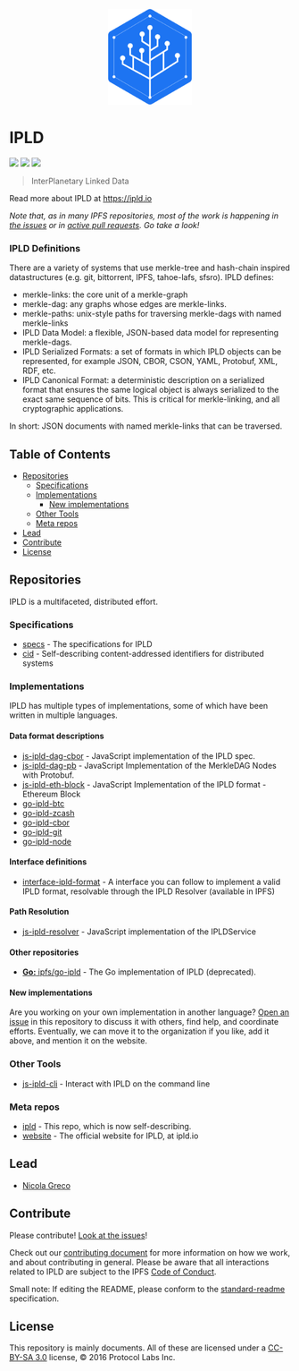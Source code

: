 <p align="center">
  <a href="https://ipld.io"><img src="./logo/ipld-logo.png"  width="150px"/></a>
</p>

# IPLD

[![](https://img.shields.io/badge/made%20by-Protocol%20Labs-blue.svg?style=flat-square)](http://ipn.io)
[![](https://img.shields.io/badge/project-ipld-blue.svg?style=flat-square)](http://github.com/ipld/ipld)
[![](https://img.shields.io/badge/freenode-%23ipfs-blue.svg?style=flat-square)](http://webchat.freenode.net/?channels=%23ipfs)

> InterPlanetary Linked Data

Read more about IPLD at https://ipld.io

_Note that, as in many IPFS repositories, most of the work is happening in [the issues](https://github.com/ipld/ipld/issues/) or in [active pull requests](https://github.com/ipld/ipld/pulls/). Go take a look!_

### IPLD Definitions

There are a variety of systems that use merkle-tree and hash-chain inspired datastructures (e.g. git, bittorrent, IPFS, tahoe-lafs, sfsro). IPLD defines:

- merkle-links: the core unit of a merkle-graph
- merkle-dag: any graphs whose edges are merkle-links.
- merkle-paths: unix-style paths for traversing merkle-dags with named merkle-links
- IPLD Data Model: a flexible, JSON-based data model for representing merkle-dags.
- IPLD Serialized Formats: a set of formats in which IPLD objects can be represented, for example JSON, CBOR, CSON, YAML, Protobuf, XML, RDF, etc.
- IPLD Canonical Format: a deterministic description on a serialized format that ensures the same logical object is always serialized to the exact same sequence of bits. This is critical for merkle-linking, and all cryptographic applications.

In short: JSON documents with named merkle-links that can be traversed.

## Table of Contents

- [Repositories](#repositories)
  - [Specifications](#specifications)
  - [Implementations](#implementations)
    - [New implementations](#new-implementations)
  - [Other Tools](#other-tools)
  - [Meta repos](#meta-repos)
- [Lead](#lead)
- [Contribute](#contribute)
- [License](#license)

## Repositories

IPLD is a multifaceted, distributed effort.

### Specifications

- [specs](https://github.com/ipld/specs) - The specifications for IPLD
- [cid](https://github.com/ipld/cid) - Self-describing content-addressed identifiers for distributed systems

### Implementations

IPLD has multiple types of implementations, some of which have been written in multiple languages.

#### Data format descriptions

- [js-ipld-dag-cbor](https://github.com/ipld/js-ipld-dag-cbor) - JavaScript implementation of the IPLD spec.
- [js-ipld-dag-pb](https://github.com/ipld/js-ipld-dag-pb) - JavaScript Implementation of the MerkleDAG Nodes with Protobuf.
- [js-ipld-eth-block](https://github.com/ipld/js-ipld-eth-block) - JavaScript Implementation of the IPLD format - Ethereum Block
- [go-ipld-btc](https://github.com/ipfs/go-ipld-btc)
- [go-ipld-zcash](https://github.com/ipfs/go-ipld-zcash)
- [go-ipld-cbor](https://github.com/ipfs/go-ipld-cbor)
- [go-ipld-git](https://github.com/ipfs/go-ipld-git)
- [go-ipld-node](https://github.com/ipfs/go-ipld-node)

#### Interface definitions

- [interface-ipld-format](https://github.com/ipld/interface-ipld-format) - A interface you can follow to implement a valid IPLD format, resolvable through the IPLD Resolver (available in IPFS)

#### Path Resolution

- [js-ipld-resolver](https://github.com/ipld/js-ipld-resolver) - JavaScript implementation of the IPLDService

#### Other repositories

- [**Go:** ipfs/go-ipld](https://github.com/ipfs/go-ipld) - The Go implementation of IPLD (deprecated).

<!-- - [**C:** kenCode-de/c-ipld](https://github.com/kenCode-de/c-ipld) - Implementation of the IPLD spec in C. (Warning: not from core team) -->

#### New implementations

Are you working on your own implementation in another language? [Open an issue](https://github.com/ipld/ipld/issues) in this repository to discuss it with others, find help, and coordinate efforts. Eventually, we can move it to the organization if you like, add it above, and mention it on the website.

### Other Tools

- [js-ipld-cli](https://github.com/ipld/js-ipld-cli) - Interact with IPLD on the command line

### Meta repos

- [ipld](https://github.com/ipld/ipld) - This repo, which is now self-describing.
- [website](https://github.com/ipld/website) - The official website for IPLD, at ipld.io

## Lead

- [Nicola Greco](https://github.com/nicola)

## Contribute

Please contribute! [Look at the issues](https://github.com/ipld/ipld/issues)!

Check out our [contributing document](contributing.md) for more information on how we work, and about contributing in general. Please be aware that all interactions related to IPLD are subject to the IPFS [Code of Conduct](https://github.com/ipfs/community/blob/master/code-of-conduct.md).

Small note: If editing the README, please conform to the [standard-readme](https://github.com/RichardLitt/standard-readme) specification.

## License

This repository is mainly documents. All of these are licensed under a [CC-BY-SA 3.0](https://ipfs.io/ipfs/QmVreNvKsQmQZ83T86cWSjPu2vR3yZHGPm5jnxFuunEB9u) license, © 2016 Protocol Labs Inc.
